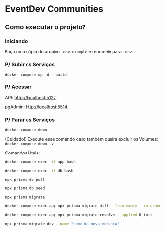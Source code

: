 # EventDev Communities

## Como executar o projeto?

### Iniciando

Faça uma cópia do arquivo `.env.example` e renomeie para `.env`.

### P/ Subir os Serviços

`docker compose up -d --build`

### P/ Acessar

API: <http://localhost:5122>.

pgAdmin: <http://localhost:5514>.

### P/ Parar os Serviços

`docker compose down`

(Cuidado!) Execute esse comando caso também queira excluir os Volumes: `docker compose down -v`

Comandos Úteis:

```bash
docker compose exec -it app bash

docker compose exec -it db bash

npx prisma db pull

npx prisma db seed

npx prisma migrate
```

```bash
docker compose exec app npx prisma migrate diff --from-empty --to-schema-datamodel prisma/schema.prisma --script > prisma/migrations/0_init/migration.sql

docker compose exec app npx prisma migrate resolve --applied 0_init

npx prisma migrate dev --name "nome_da_nova_mudanca"
```
